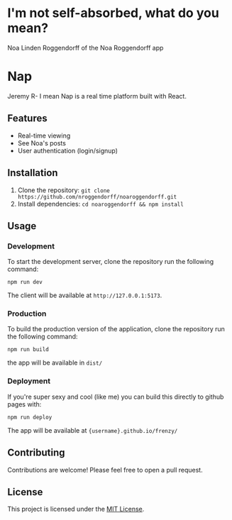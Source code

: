 # I'm not self-absorbed, what do you mean?
Noa Linden Roggendorff of the Noa Roggendorff app



# Nap

Jeremy R- I mean Nap is a real time platform built with React.

## Features

- Real-time viewing
- See Noa's posts
- User authentication (login/signup)

## Installation

1. Clone the repository: `git clone https://github.com/nroggendorff/noaroggendorff.git`
2. Install dependencies: `cd noaroggendorff && npm install`

## Usage

### Development

To start the development server, clone the repository run the following command:

```
npm run dev
```

The client will be available at `http://127.0.0.1:5173`.

### Production

To build the production version of the application, clone the repository run the following command:

```
npm run build
```

the app will be available in `dist/`

### Deployment

If you're super sexy and cool (like me) you can build this directly to github pages with:

```
npm run deploy
```

The app will be available at `{username}.github.io/frenzy/`

## Contributing

Contributions are welcome! Please feel free to open a pull request.

## License

This project is licensed under the [MIT License](LICENSE).

